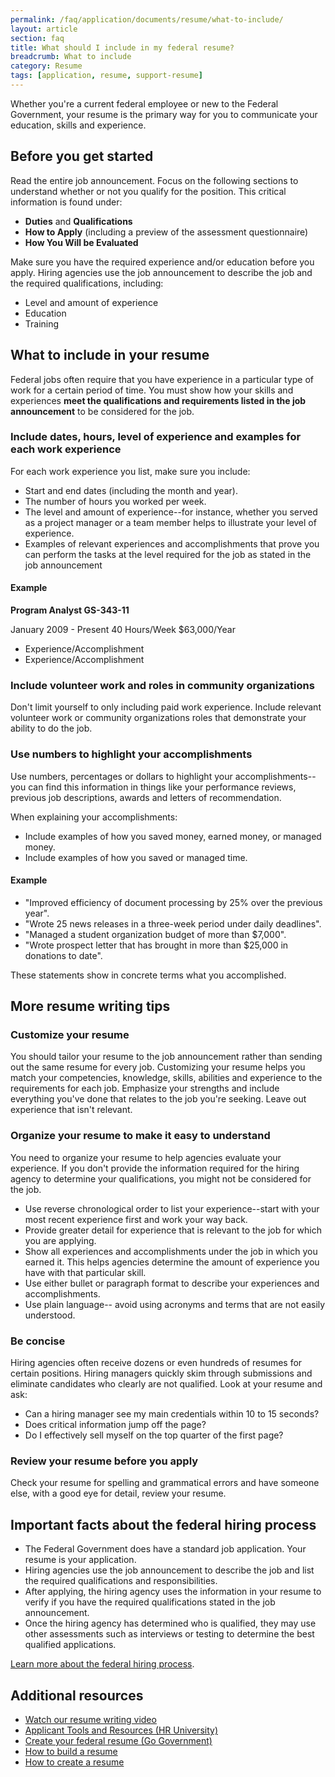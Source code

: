 ```yaml
---
permalink: /faq/application/documents/resume/what-to-include/
layout: article
section: faq
title: What should I include in my federal resume?
breadcrumb: What to include
category: Resume
tags: [application, resume, support-resume]
---
```


Whether you're a current federal employee or new to the Federal Government, your resume is the primary way for you to communicate your education, skills and experience.

## Before you get started

Read the entire job announcement.  Focus on the following sections to understand whether or not you qualify for the position.  This critical information is found under:

* **Duties** and **Qualifications**
* **How to Apply** (including a preview of the assessment questionnaire)
* **How You Will be Evaluated**

Make sure you have the required experience and/or education before you apply.  Hiring agencies use the job announcement to describe the job and the required qualifications, including:

* Level and amount of experience
* Education
* Training

## What to include in your resume

Federal jobs often require that you have experience in a particular type of work for a certain period of time. You must show how your skills and experiences **meet the qualifications and requirements listed in the job announcement** to be considered for the job.

### Include dates, hours, level of experience and examples for each work experience

For each work experience you list, make sure you include:

* Start and end dates (including the month and year).
* The number of hours you worked per week.
* The level and amount of experience--for instance, whether you served as a project manager or a team member helps to illustrate your level of experience.
* Examples of relevant experiences and accomplishments that prove you can perform the tasks at the level required for the job as stated in the job announcement

#### Example

**Program Analyst GS-343-11**

January 2009 - Present
40 Hours/Week
$63,000/Year

* Experience/Accomplishment
* Experience/Accomplishment

### Include volunteer work and roles in community organizations
Don't limit yourself to only including paid work experience. Include relevant volunteer work or community organizations roles that demonstrate your ability to do the job.

### Use numbers to highlight your accomplishments
Use numbers, percentages or dollars to highlight your accomplishments--you can find this information in things like your performance reviews, previous job descriptions, awards and letters of recommendation.

When explaining your accomplishments:

* Include examples of how you saved money, earned money, or managed money.
* Include examples of how you saved or managed time.

#### Example

* "Improved efficiency of document processing by 25% over the previous year".
* "Wrote 25 news releases in a three-week period under daily deadlines".
* "Managed a student organization budget of more than $7,000".
* "Wrote prospect letter that has brought in more than $25,000 in donations to date".

These statements show in concrete terms what you accomplished.

## More resume writing tips

### Customize your resume
You should tailor your resume to the job announcement rather than sending out the same resume for every job. Customizing your resume helps you match your competencies, knowledge, skills, abilities and experience to the requirements for each job.  Emphasize your strengths and include everything you've done that relates to the job you're seeking. Leave out experience that isn't relevant.

### Organize your resume to make it easy to understand
You need to organize your resume to help agencies evaluate your experience. If you don't provide the information required for the hiring agency to determine your qualifications, you might not be considered for the job.

* Use reverse chronological order to list your experience--start with your most recent experience first and work your way back.
* Provide greater detail for experience that is relevant to the job for which you are applying.
* Show all experiences and accomplishments under the job in which you earned it.  This helps agencies determine the amount of experience you have with that particular skill.
* Use either bullet or paragraph format to describe your experiences and accomplishments.
* Use plain language-- avoid using acronyms and terms that are not easily understood.

### Be concise
Hiring agencies often receive dozens or even hundreds of resumes for certain positions.  Hiring managers quickly skim through submissions and eliminate candidates who clearly are not qualified. Look at your resume and ask:

* Can a hiring manager see my main credentials within 10 to 15 seconds?
* Does critical information jump off the page?
* Do I effectively sell myself on the top quarter of the first page?

### Review your resume before you apply
Check your resume for spelling and grammatical errors and have someone else, with a good eye for detail, review your resume.

## Important facts about the federal hiring process

* The Federal Government does have a standard job application. Your resume is your application.
* Hiring agencies use the job announcement to describe the job and list the required qualifications and responsibilities.
* After applying, the hiring agency uses the information in your resume to verify if you have the required qualifications stated in the job announcement.
* Once the hiring agency has determined who is qualified, they may use other assessments such as interviews or testing to determine the best qualified applications.

[Learn more about the federal hiring process](../../application/process/).

## Additional resources

* [Watch our resume writing video](https://www.youtube.com/watch?v=8YX7o1PBoFk)
* [Applicant Tools and Resources (HR University)](https://hru.gov/Studio_Recruitment/Job_Seekers_Resource_Center.aspx)
* [Create your federal resume (Go Government)](http://gogovernment.org/how_to_apply/write_your_federal_resume/create_your_resume.php)
* [How to build a resume](../how-to/account/documents/resume/build)
* [How to create a resume](../how-to/account/documents/resume/create)









